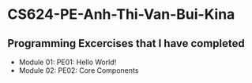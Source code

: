 # CS624-PE-Anh-Thi-Van-Bui-Kina

## Programming Excercises that I have completed

- Module 01: PE01: Hello World!
- Module 02: PE02: Core Components

